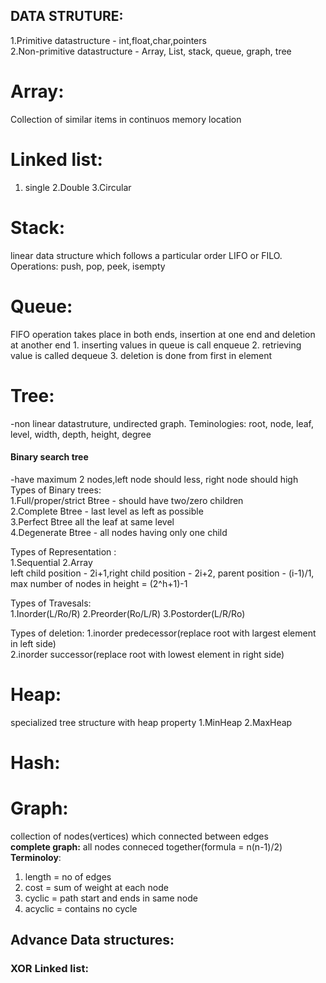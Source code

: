 ## DATA STRUTURE:
1.Primitive datastructure - int,float,char,pointers  
2.Non-primitive datastructure - Array, List, stack, queue, graph, tree

# Array:
Collection of similar items in continuos memory location
# Linked list:
1. single 2.Double 3.Circular
# Stack:
linear data structure which follows a particular order LIFO or FILO.  
Operations: push, pop, peek, isempty
# Queue:
FIFO operation takes place in both ends, insertion at one end and deletion at another end
	1. inserting values in queue is call enqueue
	2. retrieving value is called dequeue
	3. deletion is done from first in element

# Tree:
-non linear datastruture, undirected graph. Teminologies: root, node, leaf, level, width, depth, height, degree  

#### Binary search tree  
-have maximum 2 nodes,left node should less, right node should high  
Types of Binary trees:  
1.Full/proper/strict Btree - should have two/zero children  
2.Complete Btree - last level as left as possible  
3.Perfect Btree all the leaf at same level  
4.Degenerate Btree - all nodes having only one child  

Types of Representation :   
1.Sequential   2.Array    
left child position - 2i+1,right child position - 2i+2, parent position - (i-1)/1, max number of nodes in height = (2^h+1)-1

Types of Travesals:  
1.Inorder(L/Ro/R) 2.Preorder(Ro/L/R) 3.Postorder(L/R/Ro)

Types of deletion: 1.inorder predecessor(replace root with largest element in left side)  
2.inorder successor(replace root with lowest element in right side)  
		
# Heap:
specialized tree structure with heap property
1.MinHeap 2.MaxHeap
# Hash:

# Graph:
collection of nodes(vertices) which connected between edges  
**complete graph:** all nodes conneced together(formula = n(n-1)/2)  
**Terminoloy**:
1. length = no of edges
2. cost =  sum of weight at each node
3. cyclic = path start and ends in same node
4. acyclic = contains no cycle


## Advance Data structures:

### XOR Linked list:
### 


